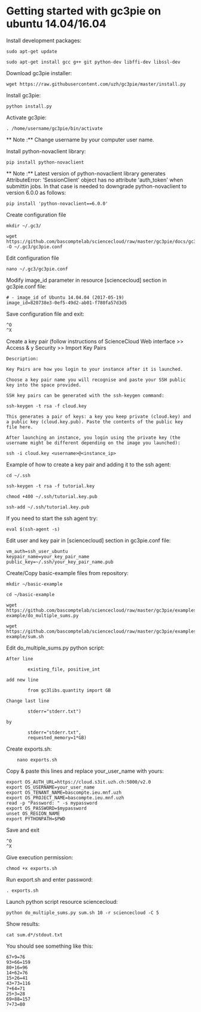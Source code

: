 # Getting started with gc3pie on ubuntu 14.04/16.04

Install development packages:
```
sudo apt-get update

sudo apt-get install gcc g++ git python-dev libffi-dev libssl-dev
```    

Download gc3pie installer:
```
wget https://raw.githubusercontent.com/uzh/gc3pie/master/install.py
```

Install gc3pie:
```
python install.py
```

Activate gc3pie:
```
. /home/username/gc3pie/bin/activate
```
** Note :** Change username by your computer user name.

Install python-novaclient library:
```
pip install python-novaclient
```
** Note :** Latest version of python-novaclient library generates AttributeError: 'SessionClient' object has no attribute 'auth_token' when submittin jobs. In that case is needed to downgrade python-novaclient to version 6.0.0 as follows:
```
pip install 'python-novaclient==6.0.0'
```

Create configuration file
```
mkdir ~/.gc3/

wget https://github.com/bascomptelab/sciencecloud/raw/master/gc3pie/docs/gc3pie.conf -O ~/.gc3/gc3pie.conf

```

Edit configuration file
```
nano ~/.gc3/gc3pie.conf
```

Modify image_id parameter in resource [sciencecloud] section in gc3pie.conf file:
```
# - image_id of Ubuntu 14.04.04 (2017-05-19)
image_id=820738e3-0ef5-49d2-ab01-f780fa57d3d5
```
Save configuration file and exit:
```
^O
^X
```

Create a key pair (follow instructions of ScienceCloud Web interface >> Access & y Security >> Import Key Pairs
```
Description:

Key Pairs are how you login to your instance after it is launched.

Choose a key pair name you will recognise and paste your SSH public key into the space provided.

SSH key pairs can be generated with the ssh-keygen command:

ssh-keygen -t rsa -f cloud.key

This generates a pair of keys: a key you keep private (cloud.key) and a public key (cloud.key.pub). Paste the contents of the public key file here.

After launching an instance, you login using the private key (the username might be different depending on the image you launched):

ssh -i cloud.key <username>@<instance_ip>
```
Example of how to create a key pair and adding it to the ssh agent:
```
cd ~/.ssh

ssh-keygen -t rsa -f tutorial.key

chmod +400 ~/.ssh/tutorial.key.pub

ssh-add ~/.ssh/tutorial.key.pub
```
If you need to start the ssh agent try:
```
eval $(ssh-agent -s)
```

Edit user and key pair in [sciencecloud] section in gc3pie.conf file:
```
vm_auth=ssh_user_ubuntu
keypair_name=your_key_pair_name
public_key=~/.ssh/your_key_pair_name.pub
```

Create/Copy basic-example files from repository:
```
mkdir ~/basic-example

cd ~/basic-example

wget https://github.com/bascomptelab/sciencecloud/raw/master/gc3pie/examples/bash/basic-example/do_multiple_sums.py

wget https://github.com/bascomptelab/sciencecloud/raw/master/gc3pie/examples/bash/basic-example/sum.sh
```    

Edit do_multiple_sums.py python script:
```
After line

        existing_file, positive_int

add new line

        from gc3libs.quantity import GB

Change last line

        stderr="stderr.txt")

by

        stderr="stderr.txt",
        requested_memory=1*GB)
```

Create exports.sh:
```
    nano exports.sh
```
Copy & paste this lines and replace your_user_name with yours:
```
export OS_AUTH_URL=https://cloud.s3it.uzh.ch:5000/v2.0
export OS_USERNAME=your_user_name
export OS_TENANT_NAME=bascompte.ieu.mnf.uzh
export OS_PROJECT_NAME=bascompte.ieu.mnf.uzh
read -p "Password: " -s mypassword
export OS_PASSWORD=$mypassword
unset OS_REGION_NAME
export PYTHONPATH=$PWD
```

Save and exit
```
^O
^X
```

Give execution permission:
```
chmod +x exports.sh
```

Run export.sh and enter password:
```
. exports.sh
```

Launch python script resource sciencecloud:
```
python do_multiple_sums.py sum.sh 10 -r sciencecloud -C 5
```

Show results:
```
cat sum.d*/stdout.txt
```

You should see something like this:
```   
67+9=76
93+66=159
80+16=96
14+62=76
15+26=41
43+73=116
7+64=71
25+3=28
69+88=157
7+73=80
```
    
